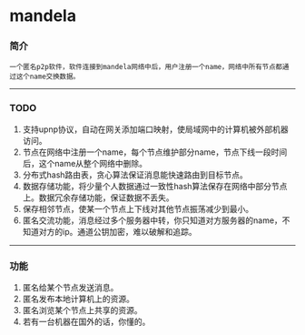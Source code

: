 # mandela
### 简介
    一个匿名p2p软件，软件连接到mandela网络中后，用户注册一个name，网络中所有节点都通过这个name交换数据。

-------------------
### TODO
1. 支持upnp协议，自动在网关添加端口映射，使局域网中的计算机被外部机器访问。
2. 节点在网络中注册一个name，每个节点维护部分name，节点下线一段时间后，这个name从整个网络中删除。
3. 分布式hash路由表，贪心算法保证消息能快速路由到目标节点。
4. 数据存储功能，将少量个人数据通过一致性hash算法保存在网络中部分节点上。数据冗余存储功能，保证数据不丢失。
5. 保存相邻节点，使某一个节点上下线对其他节点振荡减少到最小。
6. 匿名交流功能，消息经过多个服务器中转，你只知道对方服务器的name，不知道对方的ip。通道公钥加密，难以破解和追踪。

-------------------
### 功能
1. 匿名给某个节点发送消息。
2. 匿名发布本地计算机上的资源。
3. 匿名浏览某个节点上共享的资源。
4. 若有一台机器在国外的话，你懂的。